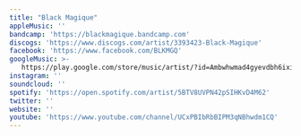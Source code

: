 ```yaml
---
title: "Black Magique"
appleMusic: ''
bandcamp: 'https://blackmagique.bandcamp.com'
discogs: 'https://www.discogs.com/artist/3393423-Black-Magique'
facebook: 'https://www.facebook.com/BLKMGQ'
googleMusic: >-
   https://play.google.com/store/music/artist/?id=Ambwhwmad4gyevdbh6ixie5h6ny
instagram: ''
soundcloud: ''
spotify: 'https://open.spotify.com/artist/5BTV8UVPN42pSIHKvD4M62'
twitter: ''
website: ''
youtube: 'https://www.youtube.com/channel/UCxPBIbRbBIPM3qNBhwdm1CQ'
---
```

